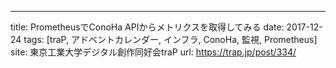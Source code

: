 ---
title: PrometheusでConoHa APIからメトリクスを取得してみる
date: 2017-12-24
tags: [traP, アドベントカレンダー, インフラ, ConoHa, 監視, Prometheus]
site: 東京工業大学デジタル創作同好会traP
url: https://trap.jp/post/334/
